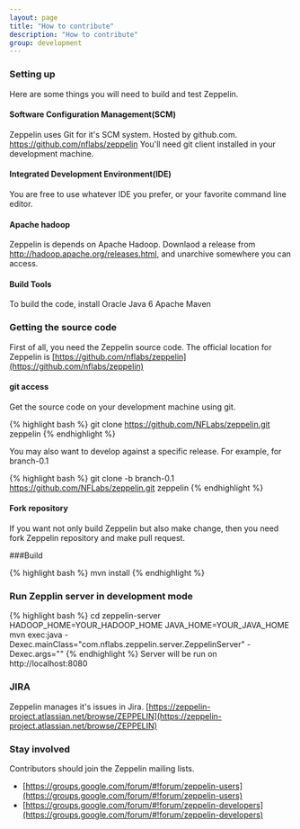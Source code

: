```yaml
---
layout: page
title: "How to contribute"
description: "How to contribute"
group: development
---
```



### Setting up
Here are some things you will need to build and test Zeppelin. 

#### Software Configuration Management(SCM)

Zeppelin uses Git for it's SCM system. Hosted by github.com. https://github.com/nflabs/zeppelin You'll need git client installed in your development machine. 

#### Integrated Development Environment(IDE)

You are free to use whatever IDE you prefer, or your favorite command line editor. 

#### Apache hadoop

Zeppelin is depends on Apache Hadoop. Downlaod a release from http://hadoop.apache.org/releases.html, and unarchive somewhere you can access. 

#### Build Tools

To build the code, install
Oracle Java 6
Apache Maven

### Getting the source code
First of all, you need the Zeppelin source code. The official location for Zeppelin is [https://github.com/nflabs/zeppelin](https://github.com/nflabs/zeppelin)

#### git access

Get the source code on your development machine using git.

{% highlight bash %}
git clone https://github.com/NFLabs/zeppelin.git zeppelin
{% endhighlight %}

You may also want to develop against a specific release. For example, for branch-0.1

{% highlight bash %}
git clone -b branch-0.1 https://github.com/NFLabs/zeppelin.git zeppelin
{% endhighlight %}


#### Fork repository

If you want not only build Zeppelin but also make change, then you need fork Zeppelin repository and make pull request.


###Build

{% highlight bash %}
mvn install
{% endhighlight %}

### Run Zepplin server in development mode
{% highlight bash %}
cd zeppelin-server
HADOOP_HOME=YOUR_HADOOP_HOME JAVA_HOME=YOUR_JAVA_HOME mvn exec:java -Dexec.mainClass="com.nflabs.zeppelin.server.ZeppelinServer" -Dexec.args=""
{% endhighlight %}
Server will be run on http://localhost:8080

### JIRA
Zeppelin manages it's issues in Jira. [https://zeppelin-project.atlassian.net/browse/ZEPPELIN](https://zeppelin-project.atlassian.net/browse/ZEPPELIN)

### Stay involved
Contributors should join the Zeppelin mailing lists.

* [https://groups.google.com/forum/#!forum/zeppelin-users](https://groups.google.com/forum/#!forum/zeppelin-users)
* [https://groups.google.com/forum/#!forum/zeppelin-developers](https://groups.google.com/forum/#!forum/zeppelin-developers)